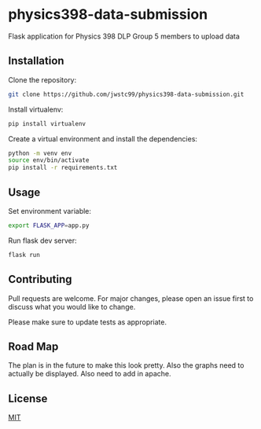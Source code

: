 # physics398-data-submission
Flask application for Physics 398 DLP Group 5 members to upload data

## Installation

Clone the repository:

```bash
git clone https://github.com/jwstc99/physics398-data-submission.git
```

Install virtualenv:

```bash
pip install virtualenv
```

Create a virtual environment and install the dependencies:

```bash
python -m venv env
source env/bin/activate
pip install -r requirements.txt
```

## Usage

Set environment variable:

```bash
export FLASK_APP=app.py
```

Run flask dev server:

```bash
flask run
```

## Contributing
Pull requests are welcome. For major changes, please open an issue first to discuss what you would like to change.

Please make sure to update tests as appropriate.

## Road Map

The plan is in the future to make this look pretty. Also the graphs need to actually be displayed.
Also need to add in apache.

## License
[MIT](https://choosealicense.com/licenses/mit/)
